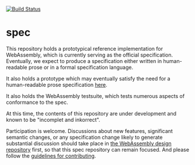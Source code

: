 [![Build Status](https://travis-ci.org/WebAssembly/spec.svg?branch=master)](https://travis-ci.org/WebAssembly/spec)

# spec

This repository holds a prototypical reference implementation for WebAssembly,
which is currently serving as the official specification. Eventually, we expect
to produce a specification either written in human-readable prose or in a formal
specification language.

It also holds a prototype which may eventually satisfy the need for a
human-readable prose specification
[here](https://github.com/WebAssembly/spec/tree/master/md-proto).

It also holds the WebAssembly testsuite, which tests numerous aspects of
conformance to the spec.

At this time, the contents of this repository are under development and known
to be "incomplet and inkorrect".

Participation is welcome. Discussions about new features, significant semantic
changes, or any specification change likely to generate substantial discussion
should take place in
[the WebAssembly design repository](https://github.com/WebAssembly/design)
first, so that this spec repository can remain focused. And please follow the
[guidelines for contributing](Contributing.md).
